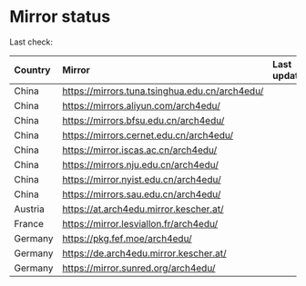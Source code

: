 <script src="./time.js"></script>
# Mirror status
Last check: <script type="text/javascript">localize(1714653276.9460468);</script>

|Country|Mirror|Last update|
|:------|:-----|:----------|
|China|https://mirrors.tuna.tsinghua.edu.cn/arch4edu/|<script type="text/javascript">localize(1714631842);</script>|
|China|https://mirrors.aliyun.com/arch4edu/|<script type="text/javascript">localize(1714588368);</script>|
|China|https://mirrors.bfsu.edu.cn/arch4edu/|<script type="text/javascript">localize(1714588368);</script>|
|China|https://mirrors.cernet.edu.cn/arch4edu/|<script type="text/javascript">localize(1714631842);</script>|
|China|https://mirror.iscas.ac.cn/arch4edu/|<script type="text/javascript">localize(1714631842);</script>|
|China|https://mirrors.nju.edu.cn/arch4edu/|<script type="text/javascript">localize(1714588368);</script>|
|China|https://mirror.nyist.edu.cn/arch4edu/|<script type="text/javascript">localize(1714588368);</script>|
|China|https://mirrors.sau.edu.cn/arch4edu/|<script type="text/javascript">localize(1714631842);</script>|
|Austria|https://at.arch4edu.mirror.kescher.at/|<script type="text/javascript">localize(1714631842);</script>|
|France|https://mirror.lesviallon.fr/arch4edu/|<script type="text/javascript">localize(1714588368);</script>|
|Germany|https://pkg.fef.moe/arch4edu/|<script type="text/javascript">localize(1714631842);</script>|
|Germany|https://de.arch4edu.mirror.kescher.at/|<script type="text/javascript">localize(1714631842);</script>|
|Germany|https://mirror.sunred.org/arch4edu/|<script type="text/javascript">localize(1714631842);</script>|

<script src="./tablefilter/tablefilter.js"></script>
<script src="./table.js"></script>